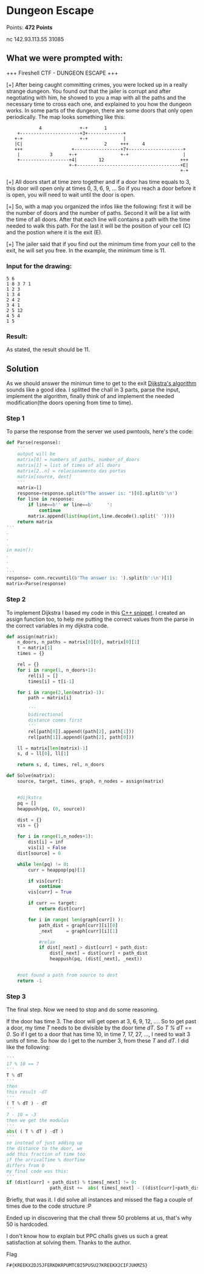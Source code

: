 # Dungeon Escape

Points: **472 Points**

nc 142.93.113.55 31085

## What we were prompted with:

+++     Fireshell CTF - DUNGEON ESCAPE     +++

 [+] After being caught committing crimes, you were locked up in a really strange 
     dungeon. You found out that the jailer is corrupt and after negotiating
     with him, he showed to you a map with all the paths and the necessary time
     to cross each one, and explained to you how the dungeon works. In some
     parts of the dungeon, there are some doors that only open periodically. The
     map looks something like this:

                4              +-+      1
        +----------------------+3+-------------+
       +-+                     +-+             |
       |C|                              2     +++     4
       +++                  +-----------------+7+--------------------+
        |           3      +-+                +-+                    |
        +------------------+4|        12                            +++
                           +-+--------------------------------------+E|
                                                                    +-+

 [+] All doors start at time zero together and if a door has time equals to 3,
     this door will open only at times 0, 3, 6, 9, ... So if you reach a door
     before it is open, you will need to wait until the door is open.

 [+] So, with a map you organized the infos like the following: first it will be 
     the number of doors and the number of paths. Second it will be a list with
     the time of all doors. After that each line will contains a path with the
     time needed to walk this path. For the last it will be the position of your
     cell (C) and the postion where it is the exit (E).
 
 [+] The jailer said that if you find out the minimum time from your cell to the 
     exit, he will set you free. In the example, the minimum time is 11.

### Input for the drawing:
```
5 6
1 8 3 7 1
1 2 3
1 3 4
2 4 2
3 4 1
2 5 12
4 5 4
1 5
```

### Result:
As stated, the result should be 11.

## Solution

As we should answer the minimun time to get to the exit [Dijkstra's algorithm](https://en.wikipedia.org/wiki/Dijkstra%27s_algorithm) sounds like a good idea. I splitted the chall in 3 parts, parse the input, implement the algorithm, finally think of and implement the needed modification(the doors opening from time to time).

### Step 1
To parse the response from the server we used pwntools, here's the code:

```python
def Parse(response):
    '''
    output will be
    matrix[0] = numbers_of_paths, number_of_doors
    matrix[1] = list of times of all doors
    matrix[2..n] = relacionamento das portas
    matrix[source, dest]
    '''
    matrix=[]
    response=response.split(b"The answer is: ")[0].split(b'\n')
    for line in response:
        if line==b'' or line==b'     ':
            continue
        matrix.append(list(map(int,line.decode().split(' '))))
    return matrix
'''
.
.
.
in main():
.
.
.
'''
response= conn.recvuntil(b'The answer is: ').split(b':\n')[1]
matrix=Parse(response)
```


### Step 2
To implement Dijkstra I based my code in this [C++ snippet](https://github.com/MaratonaAtUFSCar/Codigos/blob/master/graph/sssp/dijkstra/dijkstra_pq_adj_list.cpp). I created an assign function too, to help me putting the correct values from the parse in the correct variables in my dijkstra code.

```python
def assign(matrix):
    n_doors, n_paths = matrix[0][0], matrix[0][1]
    t = matrix[1]
    times = {}

    rel = {}
    for i in range(1, n_doors+1):
        rel[i] = []
        times[i] = t[i-1]

    for i in range(2,len(matrix)-1):
        path = matrix[i]

        '''
        bidirectional
        distance comes first
        '''
        rel[path[0]].append((path[2], path[1]))
        rel[path[1]].append((path[2], path[0]))

    ll = matrix[len(matrix)-1]
    s, d = ll[0], ll[1]

    return s, d, times, rel, n_doors

def Solve(matrix):
    source, target, times, graph, n_nodes = assign(matrix)


    #dijkstra
    pq = []
    heappush(pq, (0, source))

    dist = {}
    vis = {}

    for i in range(1,n_nodes+1):
        dist[i] = inf
        vis[i] = False
    dist[source] = 0

    while len(pq) != 0:
        curr = heappop(pq)[1]

        if vis[curr]:
            continue
        vis[curr] = True

        if curr == target:
            return dist[curr]

        for i in range( len(graph[curr]) ):
            path_dist = graph[curr][i][0]
            _next     = graph[curr][i][1]

            #relax
            if dist[_next] > dist[curr] + path_dist:
                dist[_next] = dist[curr] + path_dist
                heappush(pq, (dist[_next], _next))


    #not found a path from source to dest
    return -1
```

### Step 3

The final step. Now we need to stop and do some reasoning.

If the door has time 3. The door will get open at 3, 6, 9, 12, .... So to get past a door, my time _T_ needs to be divisible by the door time _dT_. So *T % dT == 0*. So if I get to a door that has time 10, in time 7, 17, 27, ..., I need to wait 3 units of time. So how do I get to the number 3, from these _T_ and _dT_. I did like the following:

```python
'''
17 % 10 == 7
'''
T % dT
'''
then
this result -dT
'''
( T % dT ) - dT
'''
7 - 10 = -3
then we get the modulus
'''
abs( ( T % dT ) -dT )
'''
so instead of just adding up
the distance to the door, we
add this fraction of time too
if the arrivalTime % doorTime
differs from 0
my final code was this:
'''
if (dist[curr] + path_dist) % times[_next] != 0:
                path_dist +=  abs( times[_next] - ((dist[curr]+path_dist)%times[_next]))

```

Briefly, that was it. I did solve all instances and missed the flag a couple of times due to the code structure :P

Ended up in discovering that the chall threw 50 problems at us, that's why 50 is hardcoded.

I don't know how to explain but PPC challs gives us such a great satisfaction at solving them. Thanks to the author.

Flag
```
F#{KREEKX2DJ5JFERKDKRPUMTCBI5PUSU27KREEKX2CIFJUKMZS}
```
